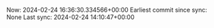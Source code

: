 Now: 2024-02-24 16:36:30.334566+00:00 Earliest commit since sync: None Last sync: 2024-02-24 14:10:47+00:00
